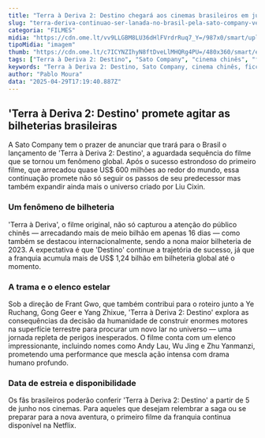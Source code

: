 ```yaml
---
title: "Terra à Deriva 2: Destino chegará aos cinemas brasileiros em junho pela Sato Company"
slug: "terra-deriva-continuao-ser-lanada-no-brasil-pela-sato-company-veja-data"
categoria: "FILMES"
midia: "https://cdn.ome.lt/vv9LLGBM8LU36dHlFVrdrRuq7_Y=/987x0/smart/uploads/conteudo/fotos/OMELETE_CAPA_-_2025-04-29T133552.775.png"
tipoMidia: "imagem"
thumb: "https://cdn.ome.lt/c7ICYNZIhyN8ftDveLlMHQRg4PU=/480x360/smart/extras/conteudos/omelete_THUMB_-_2025-04-29T133538.788.png"
tags: ["Terra à Deriva 2: Destino", "Sato Company", "cinema chinês", "ficção científica", "estreia no Brasil", "bilheteria", "Liu Cixin", "Andy Lau", "Wu Jing"]
keywords: "Terra à Deriva 2: Destino, Sato Company, cinema chinês, ficção científica, estreia no Brasil, bilheteria, Liu Cixin, Andy Lau, Wu Jing"
author: "Pablo Moura"
data: "2025-04-29T17:19:40.887Z"
---
```


## 'Terra à Deriva 2: Destino' promete agitar as bilheterias brasileiras

A Sato Company tem o prazer de anunciar que trará para o Brasil o lançamento de 'Terra à Deriva 2: Destino', a aguardada sequência do filme que se tornou um fenômeno global. Após o sucesso estrondoso do primeiro filme, que arrecadou quase US$ 600 milhões ao redor do mundo, essa continuação promete não só seguir os passos de seu predecessor mas também expandir ainda mais o universo criado por Liu Cixin.

### Um fenômeno de bilheteria

'Terra à Deriva', o filme original, não só capturou a atenção do público chinês — arrecadando mais de meio bilhão em apenas 16 dias — como também se destacou internacionalmente, sendo a nona maior bilheteria de 2023. A expectativa é que 'Destino' continue a trajetória de sucesso, já que a franquia acumula mais de US$ 1,24 bilhão em bilheteria global até o momento.

### A trama e o elenco estelar

Sob a direção de Frant Gwo, que também contribui para o roteiro junto a Ye Ruchang, Gong Geer e Yang Zhixue, 'Terra à Deriva 2: Destino' explora as consequências da decisão da humanidade de construir enormes motores na superfície terrestre para procurar um novo lar no universo — uma jornada repleta de perigos inesperados. O filme conta com um elenco impressionante, incluindo nomes como Andy Lau, Wu Jing e Zhu Yanmanzi, prometendo uma performance que mescla ação intensa com drama humano profundo.

### Data de estreia e disponibilidade

Os fãs brasileiros poderão conferir 'Terra à Deriva 2: Destino' a partir de 5 de junho nos cinemas. Para aqueles que desejam relembrar a saga ou se preparar para a nova aventura, o primeiro filme da franquia continua disponível na Netflix.